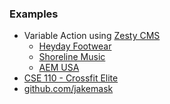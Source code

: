 <h3>Examples</h3>
<ul>
<li>Variable Action using <a href="http://www.gozesty.com">Zesty CMS</a>
    <ul>
    <li><a href="http://www.heydayfootwear.com">Heyday Footwear</a></li>
    <li><a href="http://www.shorelinemusic.com">Shoreline Music</a></li>
    <li><a href="http://www.aem-usa.com">AEM USA</a></li>
    </ul>
</li>

<li><a href="http://crossfitelite.net">CSE 110 - Crossfit Elite</a></li>
<li><a href="http://github.com/jakemask">github.com/jakemask</a></li>
</ul>

